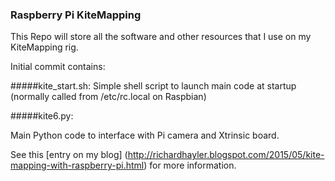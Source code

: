 ### Raspberry Pi KiteMapping

This Repo will store all the software and other resources that I use on my KiteMapping rig.

Initial commit contains:

#####kite_start.sh:
Simple shell script to launch main code at startup (normally called from /etc/rc.local on Raspbian)

#####kite6.py:

Main Python code to interface with Pi camera and Xtrinsic board.

See this [entry on my blog]  (http://richardhayler.blogspot.com/2015/05/kite-mapping-with-raspberry-pi.html) for more information.


